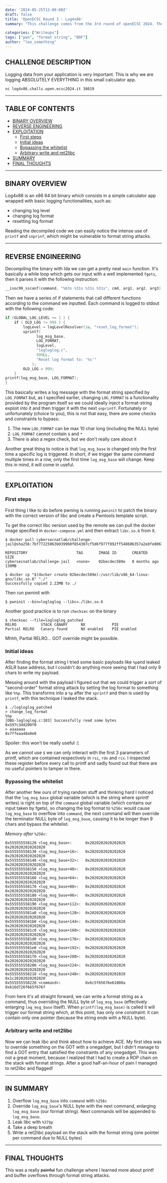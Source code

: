 ```yaml
---
date: '2024-05-25T12:00:00Z'
draft: false
title: 'OpenECSC Round 3 - Log4x86'
summary: "This challenge comes from the 3rd round of openECSC 2024. The challenge was really really interesting: the exploitation tecnique involved a buffer overflow through a really short format string vulnerability."

categories: ["Writeups"]
tags: ["pwn", "format string", "BOF"]
author: "leo_something"
---
```


## CHALLENGE DESCRIPTION

Logging data from your application is very important. This is why we are logging ABSOLUTELY EVERYTHING in this small calculator app.

`nc log4x86.challs.open.ecsc2024.it 38019`

---
## TABLE OF CONTENTS

- [BINARY OVERVIEW](#binary-overview)
- [REVERSE ENGINEERING](#reverse-engineering)
- [EXPLOITATION](#exploitation)
   * [First steps](#first-steps)
   * [Initial ideas](#initial-ideas)
   * [Bypassing the whitelist](#bypassing-the-whitelist)
   * [Arbitrary write and ret2libc](#arbitrary-write-and-ret2libc)
- [SUMMARY](#in-summary)
- [FINAL THOUGHTS](#final-thoughts)

---
## BINARY OVERVIEW

Log4x86 is an x86 64 bit binary which consists in a simple calculator app wrapped with basic logging functionalities, such as:

- changing log level
- changing log format
- resetting log format 

Reading the decompiled code we can easily notice the intense use of `printf` and `snprinf`, which might be vulnerable to format string attacks.

---
## REVERSE ENGINEERING

Decompiling the binary with Ida we can get a pretty neat `main` function.
It's basically a while loop which gets our input with a well implemented `fgets`, then it parses it with the following instruction:

```c
__isoc99_sscanf(command, "%63s %31s %31s %31s", cmd, arg1, arg2, arg3);
```

Then we have a series of if statements that call different functions according to the command we inputted.
Each command is logged to stdout with the following code:

```c
if (GLOBAL_LOG_LEVEL <= 1 ) {
	if ( OLD_LOG != 999 ) {
		logLevel = logLevelResolver(1u, "reset_log_format");
		sprintf(
			  log_msg_base, 
			  LOG_FORMAT, 
			  logLevel, 
			  "logloglog.c", 
			  999LL, 
			  "Reset log format to: '%s'"
			);
		OLD_LOG = 999;
	}
printf(log_msg_base, LOG_FORMAT);
}
```

This basically writes a log message with the format string specified by `LOG_FORMAT` but, as I specified earlier, changing `LOG_FORMAT` is a functionality provided by the program itself so we could ideally inject a format-string exploit into it and then trigger it with the next `snprintf`. Fortunately or unfortunately (choice to you), this is not that easy, there are some checks and constraints to bypass:

1. The new `LOG_FORMAT` can be max 10 char long (including the NULL byte)
2. `LOG_FORMAT` cannot contain `$` and `*`
3. There is also a regex check, but we don't really care about it

Another great thing to notice is that `log_msg_base` is changed only the first time a specific log is triggered. In short, if we trigger the same command multiple times in a row, only the first time `log_msg_base` will change. Keep this in mind, it will come in useful.

---
## EXPLOITATION

### First steps

First thing I like to do before pwning is running `pwninit` to patch the binary with the correct version of libc and create a Pwntools template script.

To get the correct libc version used by the remote we can pull the docker image specified in `docker-compose.yml` and then extract `libc.so.6` from it.

```shell
$ docker pull cybersecnatlab/challenge-jail@sha256:7bf77225063b039960f654307cf5d6f977f892ff548606357a2e8fe8067d0a88

REPOSITORY                      TAG       IMAGE ID       CREATED         SIZE
cybersecnatlab/challenge-jail   <none>    02becdec589e   8 months ago    139MB

$ docker cp "$(docker create 02becdec589e):/usr/lib/x86_64-linux-gnu/libc.so.6" "./"
Successfully copied 2.22MB to ./
```

Then run pwninit with

```shell
$ pwninit --bin=logloglog --libc=./libc.so.6
```

Another good practice is to run `checksec` on the binary

```shell
$ checksec --file=logloglog_patched
RELRO           STACK CANARY      NX            PIE
Partial RELRO   Canary found      NX enabled    PIE enabled
```

Mhhh, Partial RELRO... GOT override might be possible.

### Initial ideas

After finding the format string I tried some basic payloads like `%p`and leaked ASLR base address, but I couldn't do anything more seeing that I had only 9 chars to write my payload.

Messing around with the payload I figured out that we could trigger a sort of "second-order" format string attack by setting the log format to something like `%%p`.
This transforms into a `%p` after the `sprintf` and then is used by `printf`, with this technique I leaked the stack.

```shell
$ ./logloglog_patched
> change_log_format
%%p
[DBG-logloglog.c:103] Successfully read some bytes
0x597c3dd200f0
> aaaaaaa
0x7ffeaa48a0e0
```

Spoiler: this won't be really useful :(

As we cannot use `$` we can only interact with the first 3 parameters of printf, which are contained respectively in `rsi`, `rdx` and `rcx`. I inspected these register before every call to printf and sadly found out that there are no useful pointers to tamper in there.

### Bypassing the whitelist

After another few ours of trying random stuff and thinking hard I noticed that the `log_msg_base` global variable (which is the string where sprintf writes) is right on top of the `command` global variable (which contains our input taken by fgets), so changing the log format to `%256c` would cause `log_msg_base` to overflow into `command`, the next command will then override the terminator NULL byte of `log_msg_base`, causing it to be longer than 9 chars and bypass the whitelist.

_Memory after `%256c`:_
```
0x555555558120 <log_msg_base>:	    0x2020202020202020	0x2020202020202020
0x555555558130 <log_msg_base+16>:	0x2020202020202020	0x2020202020202020
0x555555558140 <log_msg_base+32>:	0x2020202020202020	0x2020202020202020
0x555555558150 <log_msg_base+48>:	0x2020202020202020	0x2020202020202020
0x555555558160 <log_msg_base+64>:	0x2020202020202020	0x2020202020202020
0x555555558170 <log_msg_base+80>:	0x2020202020202020	0x2020202020202020
0x555555558180 <log_msg_base+96>:	0x2020202020202020	0x2020202020202020
0x555555558190 <log_msg_base+112>:	0x2020202020202020	0x2020202020202020
0x5555555581a0 <log_msg_base+128>:	0x2020202020202020	0x2020202020202020
0x5555555581b0 <log_msg_base+144>:	0x2020202020202020	0x2020202020202020
0x5555555581c0 <log_msg_base+160>:	0x2020202020202020	0x2020202020202020
0x5555555581d0 <log_msg_base+176>:	0x2020202020202020	0x2020202020202020
0x5555555581e0 <log_msg_base+192>:	0x2020202020202020	0x2020202020202020
0x5555555581f0 <log_msg_base+208>:	0x2020202020202020	0x2020202020202020
0x555555558200 <log_msg_base+224>:	0x2020202020202020	0x2020202020202020
0x555555558210 <log_msg_base+240>:	0x2020202020202020	0x1c20202020202020
0x555555558220 <command>:	        0x6c5f65676e61000a	0x616d726f665f676f
```

From here it's all straight forward, we can write a format string as a command, thus overriding the NULL byte of `log_msg_base` (effectively enlarging `log_msg_base` itself).
When `printf(log_msg_base)` is called it will trigger our format string which, at this point, has only one constraint: it can contain only one pointer (because the string ends with a NULL byte).

### Arbitrary write and ret2libc

Now we can leak libc and think about how to achieve ACE.
My first idea was to override something on the GOT with a onegadget, but I didn't manage to find a GOT entry that satisfied the constraints of any onegadget. This was not a great moment, because I realized that I had to create a ROP chain on the stack with format strings.
After a good half-an-hour of pain I managed to ret2libc and flagged!

---
## IN SUMMARY

1. Overflow `log_msg_base` into `command` with `%256c`
2. Override `log_msg_base`'s NULL byte with the next command, enlarging `log_msg_base` (our format string). Next commands will be appended to `log_msg_base`.
3. Leak libc with `%37$p`
4. Take a deep breath
5. Write a ret2libc payload on the stack with the format string (one pointer per command due to NULL bytes)

---
## FINAL THOUGHTS

This was a really ~~painful~~ fun challenge where I learned more about printf and buffer overflows through format string attacks.